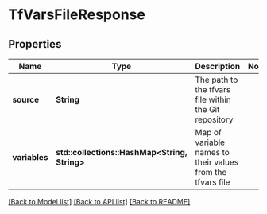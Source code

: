 # TfVarsFileResponse

## Properties

Name | Type | Description | Notes
------------ | ------------- | ------------- | -------------
**source** | **String** | The path to the tfvars file within the Git repository | 
**variables** | **std::collections::HashMap<String, String>** | Map of variable names to their values from the tfvars file | 

[[Back to Model list]](../README.md#documentation-for-models) [[Back to API list]](../README.md#documentation-for-api-endpoints) [[Back to README]](../README.md)


